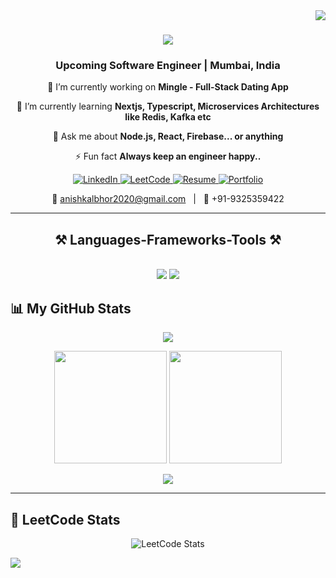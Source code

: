 <img align="right" src="https://visitor-badge.laobi.icu/badge?page_id=anishvkalbhor.anishvkalbhor" />

<h1 align="center">
    <img src="https://readme-typing-svg.herokuapp.com/?font=Righteous&size=35&center=true&vCenter=true&width=500&height=70&duration=4000&lines=Hi+There!+👋;+I'm+Anish+Kalbhor!;" />
</h1>

<h3 align="center">Upcoming Software Engineer | Mumbai, India</h3>

<div align="center">
    
 🔭 I’m currently working on **Mingle - Full-Stack Dating App**
 
 🌱 I’m currently learning **Nextjs, Typescript, Microservices Architectures like Redis, Kafka etc**

💬 Ask me about **Node.js, React, Firebase... or anything**

⚡ Fun fact **Always keep an engineer happy..**

 </div>
 
<p align="center">
    
  <a href="https://linkedin.com/in/anishvkalbhor" target="_blank">
    <img src="https://img.shields.io/badge/LinkedIn-0A66C2?style=for-the-badge&logo=linkedin&logoColor=white" alt="LinkedIn"/>
  </a>
  <a href="https://leetcode.com/u/anishkalbhor" target="_blank">
    <img src="https://img.shields.io/badge/LeetCode-000000?style=for-the-badge&logo=leetcode&logoColor=FFA116" alt="LeetCode"/>
  </a>
  <a href="https://anishvkalbhor-resume.vercel.app" target="_blank">
    <img src="https://img.shields.io/badge/Resume-white?style=for-the-badge&logo=readme&logoColor=black" alt="Resume"/>
  </a>
  <a href="https://anishvkalbhor.vercel.app" target="_blank">
    <img src="https://img.shields.io/badge/Portfolio-black?style=for-the-badge&logo=firefox&logoColor=white" alt="Portfolio"/>
  </a>
</p>

<p align="center">
  📧 <a href="mailto:anishkalbhor2020@gmail.com">anishkalbhor2020@gmail.com</a> &nbsp; | &nbsp; 📱 +91-9325359422
</p>

 <hr/>
 <h2 align="center">⚒️ Languages-Frameworks-Tools ⚒️</h2>
<br/>
<div align="center">
    <img src="https://skillicons.dev/icons?i=react,mui,html,css,vscode,github,tailwind,git,postman,githubactions,npm,redis,kafka" />
    <img src="https://skillicons.dev/icons?i=nodejs,python,javascript,typescript,express,firebase,mongodb,java,nextjs,mysql,flask,wordpress,prisma,postgresql" /><br>
</div>

## 📊 My GitHub Stats

<p align="center">
  <img src="https://github-readme-streak-stats.herokuapp.com?user=anishvkalbhor&hide_border=true&theme=github-dark" />
</p>

<div align="center">
  <img height="180em" src="https://github-readme-stats.vercel.app/api?username=anishvkalbhor&show_icons=true&hide_border=true&theme=github_dark" />
  <img height="180em" src="https://github-readme-stats.vercel.app/api/top-langs/?username=anishvkalbhor&layout=compact&hide_border=true&theme=github_dark" />
</div>

<p align="center">
  <img src="https://github-readme-activity-graph.vercel.app/graph?username=anishvkalbhor&theme=react-dark" />
</p>

---

## 🧮 LeetCode Stats

<p align="center">
  <img src="https://leetcard.jacoblin.cool/anishkalbhor?theme=dark&font=Montserrat&ext=heatmap" alt="LeetCode Stats" />
</p>

[![](https://visitcount.itsvg.in/api?id=anishvkalbhor&icon=0&color=0)](https://visitcount.itsvg.in)

<!-- Proudly created with GPRM ( https://gprm.itsvg.in ) -->
